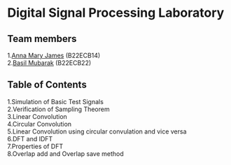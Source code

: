 # Digital Signal Processing Laboratory

## Team members
1.<a href="https://github.com/Annamaryjames">Anna Mary James</a> (B22ECB14)<br>
2.<a href="https://github.com/basilxmubarak">Basil Mubarak</a> (B22ECB22)

## Table of Contents
1.Simulation of Basic Test Signals<br> 
2.Verification of Sampling Theorem<br>
3.Linear Convolution <br>
4.Circular Convolution <br>
5.Linear Convolution using circular convulation and vice versa <br>
6.DFT and IDFT<br>
7.Properties of DFT<br>
8.Overlap add and Overlap save method
